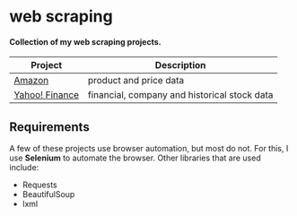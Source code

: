 # web scraping
#### Collection of my web scraping projects.

| Project | Description |
|---|---|
| [Amazon](https://github.com/israel-dryer/Amazon-Scraper) | product and price data |
| [Yahoo! Finance](https://github.com/mycreativecafe/AmazonScraping) | financial, company and historical stock data |

## Requirements
A few of these projects use browser automation, but most do not. For this, I use **Selenium** to automate the browser.  Other libraries that are used include:
- Requests
- BeautifulSoup
- lxml


